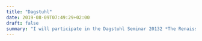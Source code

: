 ```yaml
---
title: "Dagstuhl"
date: 2019-08-09T07:49:29+02:00
draft: false
summary: "I will participate in the Dagstuhl Seminar 20132 *The Renaissance of Information Hiding*, which has been moved due to COVID-19." 
---
```


